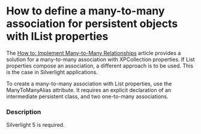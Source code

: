 # How to define a many-to-many association for persistent objects with IList<T> properties


<p>The <a href="http://documentation.devexpress.com/#XPO/CustomDocument2054">How to: Implement Many-to-Many Relationships</a> article provides a solution for a many-to-many association with XPCollection properties. If List<T> properties compose an association, a different approach is to be used. This is the case in Silverlight applications.</p><p>To create a many-to-many association with List<T> properties, use the ManyToManyAlias attribute. It requires an explicit declaration of an intermediate persistent class, and two one-to-many associations.</p>


<h3>Description</h3>

<p>Silverlight 5 is required.</p>

<br/>



